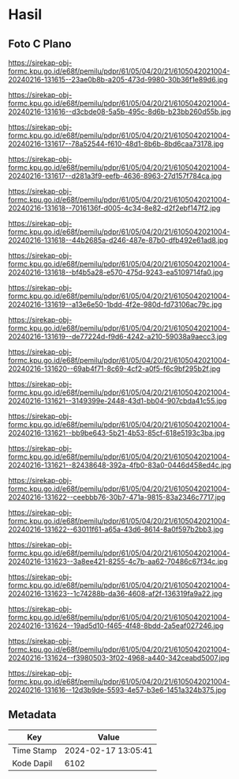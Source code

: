 # Hasil

## Foto C Plano

https://sirekap-obj-formc.kpu.go.id/e68f/pemilu/pdpr/61/05/04/20/21/6105042021004-20240216-131615--23ae0b8b-a205-473d-9980-30b36f1e89d6.jpg

https://sirekap-obj-formc.kpu.go.id/e68f/pemilu/pdpr/61/05/04/20/21/6105042021004-20240216-131616--d3cbde08-5a5b-495c-8d6b-b23bb260d55b.jpg

https://sirekap-obj-formc.kpu.go.id/e68f/pemilu/pdpr/61/05/04/20/21/6105042021004-20240216-131617--78a52544-f610-48d1-8b6b-8bd6caa73178.jpg

https://sirekap-obj-formc.kpu.go.id/e68f/pemilu/pdpr/61/05/04/20/21/6105042021004-20240216-131617--d281a3f9-eefb-4636-8963-27d157f784ca.jpg

https://sirekap-obj-formc.kpu.go.id/e68f/pemilu/pdpr/61/05/04/20/21/6105042021004-20240216-131618--7016136f-d005-4c34-8e82-d2f2ebf147f2.jpg

https://sirekap-obj-formc.kpu.go.id/e68f/pemilu/pdpr/61/05/04/20/21/6105042021004-20240216-131618--44b2685a-d246-487e-87b0-dfb492e61ad8.jpg

https://sirekap-obj-formc.kpu.go.id/e68f/pemilu/pdpr/61/05/04/20/21/6105042021004-20240216-131618--bf4b5a28-e570-475d-9243-ea5109714fa0.jpg

https://sirekap-obj-formc.kpu.go.id/e68f/pemilu/pdpr/61/05/04/20/21/6105042021004-20240216-131619--a13e6e50-1bdd-4f2e-980d-fd73106ac79c.jpg

https://sirekap-obj-formc.kpu.go.id/e68f/pemilu/pdpr/61/05/04/20/21/6105042021004-20240216-131619--de77224d-f9d6-4242-a210-59038a9aecc3.jpg

https://sirekap-obj-formc.kpu.go.id/e68f/pemilu/pdpr/61/05/04/20/21/6105042021004-20240216-131620--69ab4f71-8c69-4cf2-a0f5-f6c9bf295b2f.jpg

https://sirekap-obj-formc.kpu.go.id/e68f/pemilu/pdpr/61/05/04/20/21/6105042021004-20240216-131621--3149399e-2448-43d1-bb04-907cbda41c55.jpg

https://sirekap-obj-formc.kpu.go.id/e68f/pemilu/pdpr/61/05/04/20/21/6105042021004-20240216-131621--bb9be643-5b21-4b53-85cf-618e5193c3ba.jpg

https://sirekap-obj-formc.kpu.go.id/e68f/pemilu/pdpr/61/05/04/20/21/6105042021004-20240216-131621--82438648-392a-4fb0-83a0-0446d458ed4c.jpg

https://sirekap-obj-formc.kpu.go.id/e68f/pemilu/pdpr/61/05/04/20/21/6105042021004-20240216-131622--ceebbb76-30b7-471a-9815-83a2346c7717.jpg

https://sirekap-obj-formc.kpu.go.id/e68f/pemilu/pdpr/61/05/04/20/21/6105042021004-20240216-131622--63011f61-a65a-43d6-8614-8a0f597b2bb3.jpg

https://sirekap-obj-formc.kpu.go.id/e68f/pemilu/pdpr/61/05/04/20/21/6105042021004-20240216-131623--3a8ee421-8255-4c7b-aa62-70486c67f34c.jpg

https://sirekap-obj-formc.kpu.go.id/e68f/pemilu/pdpr/61/05/04/20/21/6105042021004-20240216-131623--1c74288b-da36-4608-af2f-136319fa9a22.jpg

https://sirekap-obj-formc.kpu.go.id/e68f/pemilu/pdpr/61/05/04/20/21/6105042021004-20240216-131624--19ad5d10-f465-4f48-8bdd-2a5eaf027246.jpg

https://sirekap-obj-formc.kpu.go.id/e68f/pemilu/pdpr/61/05/04/20/21/6105042021004-20240216-131624--f3980503-3f02-4968-a440-342ceabd5007.jpg

https://sirekap-obj-formc.kpu.go.id/e68f/pemilu/pdpr/61/05/04/20/21/6105042021004-20240216-131616--12d3b9de-5593-4e57-b3e6-1451a324b375.jpg


## Metadata

| Key        | Value               |
| ---------- | ------------------- |
| Time Stamp | 2024-02-17 13:05:41 |
| Kode Dapil | 6102                |



